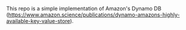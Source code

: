 This repo is a simple implementation of Amazon's Dynamo DB (https://www.amazon.science/publications/dynamo-amazons-highly-available-key-value-store).
